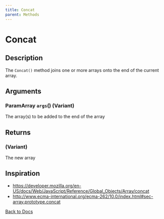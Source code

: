 ```yaml
---
title: Concat
parent: Methods
---
```


# Concat

## Description
The `Concat()` method joins one or more arrays onto the end of the current array.

## Arguments
### ParamArray `args`() (Variant) 
The array(s) to be added to the end of the array

## Returns
### (Variant) 
The new array

## Inspiration
* <https://developer.mozilla.org/en-US/docs/Web/JavaScript/Reference/Global_Objects/Array/concat>
* <http://www.ecma-international.org/ecma-262/10.0/index.html#sec-array.prototype.concat>

[Back to Docs](https://senipah.github.io/VBA-Better-Array/)